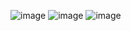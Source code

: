 ![image](https://user-images.githubusercontent.com/53173112/193473589-6bc191b4-6c3d-43db-94ba-c042b721362f.png)
![image](https://user-images.githubusercontent.com/53173112/193473598-06a2e40e-fb39-4715-ad80-a8ea1fca87e2.png)
![image](https://user-images.githubusercontent.com/53173112/193473613-4ccb29f5-7709-44fa-b17d-21344c870f82.png)
